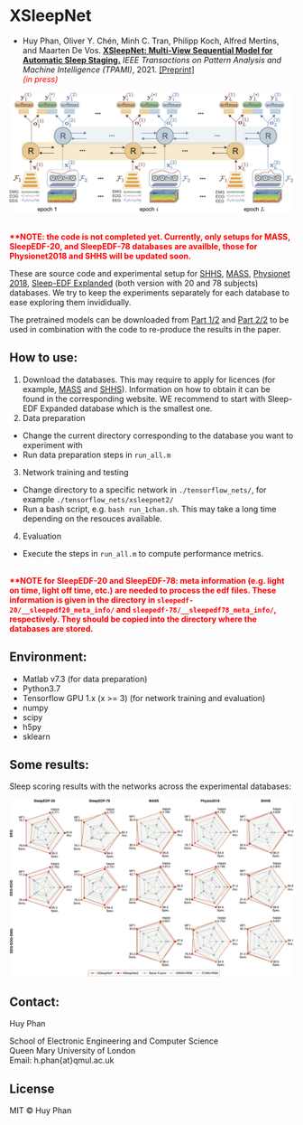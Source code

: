 # XSleepNet
- Huy Phan, Oliver Y. Chén, Minh C. Tran, Philipp Koch, Alfred Mertins, and Maarten De Vos. [__XSleepNet: Multi-View Sequential Model for Automatic Sleep Staging.__](https://ieeexplore.ieee.org/abstract/document/9392272) _IEEE Transactions on Pattern Analysis and Machine Intelligence (TPAMI)_, 2021. [[Preprint]](https://arxiv.org/abs/2007.05492) <br/><span style="color:red">*(in press)*</span>

![XSleepNet](figure/xsleepnet.png)

<br/><span style="color:red">**\*\*NOTE: the code is not completed yet. Currently, only setups for MASS, SleepEDF-20, and SleepEDF-78 databases are availble, those for Physionet2018 and SHHS will be updated soon.**</span>

These are source code and experimental setup for [SHHS](https://sleepdata.org/datasets/shhs), [MASS](https://massdb.herokuapp.com/en/), [Physionet 2018](https://physionet.org/content/challenge-2018/1.0.0/), [Sleep-EDF Explanded](https://www.physionet.org/content/sleep-edfx/1.0.0/) (both version with 20 and 78 subjects) databases. We try to keep the experiments separately for each database to ease exploring them invididually.

The pretrained models can be downloaded from [Part 1/2](https://zenodo.org/record/5809496) and [Part 2/2](https://zenodo.org/record/5809511) to be used in combination with the code to re-produce the results in the paper. 

How to use:
-------------
1. Download the databases. This may require to apply for licences (for example, [MASS](https://massdb.herokuapp.com/en/) and [SHHS](https://sleepdata.org/datasets/shhs)). Information on how to obtain it can be found in the corresponding website. WE recommend to start with Sleep-EDF Expanded database which is the smallest one. 
2. Data preparation
- Change the current directory corresponding to the database you want to experiment with
- Run data preparation steps in `run_all.m`
3. Network training and testing
- Change directory to a specific network in `./tensorflow_nets/`, for example `./tensorflow_nets/xsleepnet2/`
- Run a bash script, e.g. `bash run_1chan.sh`. This may take a long time depending on the resouces available.  
4. Evaluation
- Execute the steps in `run_all.m` to compute performance metrics.

<br/><span style="color:red">**\*\*NOTE for SleepEDF-20 and SleepEDF-78: meta information (e.g. light on time, light off time, etc.) are needed to process the edf files. These information is given in the directory in `sleepedf-20/__sleepedf20_meta_info/` and `sleepedf-78/__sleepedf78_meta_info/`, respectively. They should
be copied into the directory where the databases are stored.**</span>

Environment:
-------------
- Matlab v7.3 (for data preparation)
- Python3.7
- Tensorflow GPU 1.x (x >= 3) (for network training and evaluation)
- numpy
- scipy
- h5py
- sklearn 

Some results:
-------------
Sleep scoring results with the networks across the experimental databases:

![scoring](figure/overall_results.png)

Contact:
-------------
Huy Phan 

School of Electronic Engineering and Computer Science  
Queen Mary University of London  
Email: h.phan{at}qmul.ac.uk  

License
-------------
MIT © Huy Phan
